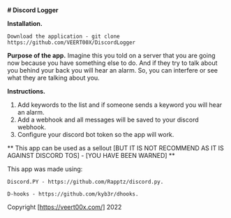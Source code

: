 **# Discord Logger**

**Installation.**
   ```
   Download the application - git clone https://github.com/VEERT00X/DiscordLogger
   ```



**Purpose of the app.**
  Imagine this you told on a server that you are going now because you have something else to do.
  And if they try to talk about you behind your back you will hear an alarm.
  So, you can interfere or see what they are talking about you.




**Instructions.**
  1.  Add keywords to the list and if someone sends a keyword you will hear an alarm.
  2.  Add a webhook and all messages will be saved to your discord webhook.
  3.  Configure your discord bot token so the app will work.
  
  
  
  
**  This app can be used as a sellout [BUT IT IS NOT RECOMMEND AS IT IS AGAINST DISCORD TOS] - [YOU HAVE BEEN WARNED] **
  
  
  
  This app was made using:
  
    Discord.PY - https://github.com/Rapptz/discord.py.
    
    D-hooks - https://github.com/kyb3r/dhooks.
    


  Copyright [https://veert00x.com/] 2022

